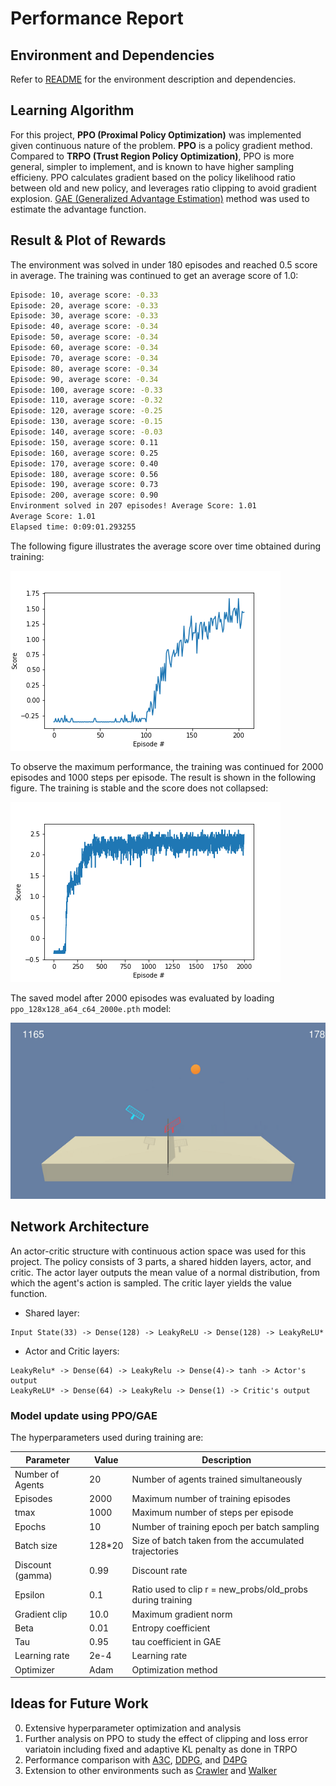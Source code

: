 # Performance Report

## Environment and Dependencies

Refer to [README](./../README.md) for the environment description and dependencies.

## Learning Algorithm
For this project, **PPO (Proximal Policy Optimization)**
was implemented given continuous nature of the problem. **PPO** is a policy gradient method.  Compared to **TRPO (Trust Region Policy Optimization)**,
PPO is more general, simpler to implement, and is known to have higher sampling efficieny.
PPO calculates gradient based on the policy likelihood ratio between old and new policy, and leverages ratio clipping
to avoid gradient explosion. [GAE (Generalized Advantage Estimation)](https://arxiv.org/abs/1506.02438) method was used to estimate the advantage function.

## Result & Plot of Rewards
The environment was solved in under 180 episodes and reached 0.5 score in average. The training was continued to get an average score of 1.0:

```bash
Episode: 10, average score: -0.33
Episode: 20, average score: -0.33
Episode: 30, average score: -0.33
Episode: 40, average score: -0.34
Episode: 50, average score: -0.34
Episode: 60, average score: -0.34
Episode: 70, average score: -0.34
Episode: 80, average score: -0.34
Episode: 90, average score: -0.34
Episode: 100, average score: -0.33
Episode: 110, average score: -0.32
Episode: 120, average score: -0.25
Episode: 130, average score: -0.15
Episode: 140, average score: -0.03
Episode: 150, average score: 0.11
Episode: 160, average score: 0.25
Episode: 170, average score: 0.40
Episode: 180, average score: 0.56
Episode: 190, average score: 0.73
Episode: 200, average score: 0.90
Environment solved in 207 episodes!	Average Score: 1.01
Average Score: 1.01
Elapsed time: 0:09:01.293255
```

The following figure illustrates the average score over time obtained during training:

![scores_plot](./scores_plot_207e.png)

To observe the maximum performance, the training was continued for 2000 episodes and 1000 steps per episode.
The result is shown in the following figure. The training is stable and the score does not collapsed:

![scores_plot_2000](./scores_plot_2000e.png)

The saved model after 2000 episodes was evaluated by loading `ppo_128x128_a64_c64_2000e.pth` model:

![tennis_e2000](./../doc/gif/tennis_2000e.gif)

## Network Architecture
An actor-critic structure with continuous action space was used for this project. The policy consists of 3 parts, a shared hidden layers, actor, and critic.
The actor layer outputs the mean value of a normal distribution, from which the agent's action is sampled. The critic layer yields the value function.

- Shared layer:
```
Input State(33) -> Dense(128) -> LeakyReLU -> Dense(128) -> LeakyReLU*
```
- Actor and Critic layers:
```
LeakyRelu* -> Dense(64) -> LeakyRelu -> Dense(4)-> tanh -> Actor's output
LeakyReLU* -> Dense(64) -> LeakyRelu -> Dense(1) -> Critic's output
```

### Model update using PPO/GAE
The hyperparameters used during training are:

Parameter | Value | Description
------------ | ------------- | -------------
Number of Agents | 20 | Number of agents trained simultaneously
Episodes | 2000 | Maximum number of training episodes
tmax | 1000 | Maximum number of steps per episode
Epochs | 10 | Number of training epoch per batch sampling
Batch size | 128*20 | Size of batch taken from the accumulated  trajectories
Discount (gamma) | 0.99 | Discount rate 
Epsilon | 0.1 | Ratio used to clip r = new_probs/old_probs during training
Gradient clip | 10.0 | Maximum gradient norm 
Beta | 0.01 | Entropy coefficient 
Tau | 0.95 | tau coefficient in GAE
Learning rate | 2e-4 | Learning rate 
Optimizer | Adam | Optimization method

## Ideas for Future Work
0. Extensive hyperparameter optimization and analysis
1. Further analysis on PPO to study the effect of clipping and loss error variatoin including fixed and adaptive KL penalty as done in TRPO
2. Performance comparison with [A3C](https://openreview.net/pdf?id=SyZipzbCb), [DDPG](https://arxiv.org/abs/1509.02971), and [D4PG](https://arxiv.org/pdf/1602.01783.pdf)
3. Extension to other environments such as [Crawler](https://github.com/Unity-Technologies/ml-agents/blob/master/docs/Learning-Environment-Examples.md#crawler) 
and [Walker](https://github.com/Unity-Technologies/ml-agents/blob/master/docs/Learning-Environment-Examples.md#walker)
